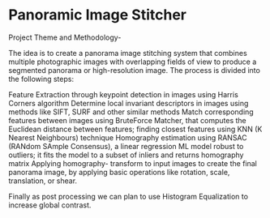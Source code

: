 # Panoramic Image Stitcher
 
Project Theme and Methodology-


The idea is to create a panorama image stitching system that combines multiple photographic images with overlapping fields of view to produce a segmented panorama or high-resolution image. The process is divided into the following steps: 

Feature Extraction through keypoint detection in images using Harris Corners algorithm
Determine local invariant descriptors in images using methods like SIFT, SURF and other similar methods 
Match corresponding features between images using BruteForce Matcher, that computes the Euclidean distance between features; finding closest features using KNN (K Nearest Neighbours) technique
Homography estimation using RANSAC (RANdom SAmple Consensus), a linear regression ML model robust to outliers; it fits the model to a subset of inliers and returns homography matrix
Applying homography- transform to input images to create the final panorama image, by applying basic operations like rotation, scale, translation, or shear.

Finally as post processing we can plan to use Histogram Equalization to increase global contrast.
